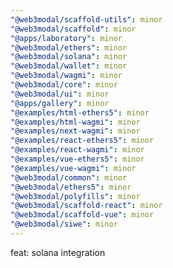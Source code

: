```yaml
---
"@web3modal/scaffold-utils": minor
"@web3modal/scaffold": minor
"@apps/laboratory": minor
"@web3modal/ethers": minor
"@web3modal/solana": minor
"@web3modal/wallet": minor
"@web3modal/wagmi": minor
"@web3modal/core": minor
"@web3modal/ui": minor
"@apps/gallery": minor
"@examples/html-ethers5": minor
"@examples/html-wagmi": minor
"@examples/next-wagmi": minor
"@examples/react-ethers5": minor
"@examples/react-wagmi": minor
"@examples/vue-ethers5": minor
"@examples/vue-wagmi": minor
"@web3modal/common": minor
"@web3modal/ethers5": minor
"@web3modal/polyfills": minor
"@web3modal/scaffold-react": minor
"@web3modal/scaffold-vue": minor
"@web3modal/siwe": minor
---
```


feat: solana integration
